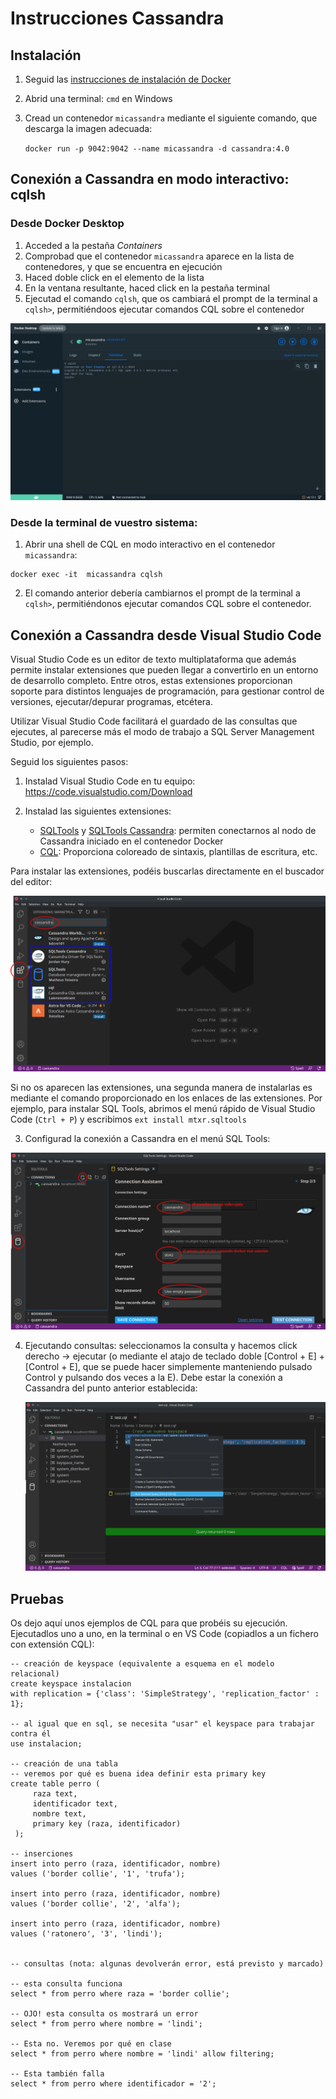 # Instrucciones Cassandra

## Instalación

1. Seguid las [instrucciones de instalación de Docker](../instrucciones_docker/instrucciones_docker.md)

2. Abrid una terminal: `cmd` en Windows

3. Cread un contenedor `micassandra` mediante el siguiente comando, que descarga la imagen adecuada:

   `docker run -p 9042:9042 --name micassandra -d cassandra:4.0`

## Conexión a Cassandra en modo interactivo: cqlsh

### Desde Docker Desktop

1. Acceded a la pestaña _Containers_
2. Comprobad que el contenedor `micassandra` aparece en la lista de contenedores, y que se encuentra en ejecución
3. Haced doble click en el elemento de la lista
4. En la ventana resultante, haced click en la pestaña terminal
5. Ejecutad el comando `cqlsh`, que os cambiará el prompt de la terminal a `cqlsh>`, permitiéndoos ejecutar comandos CQL sobre el contenedor

![](cqlshDockerDesktop.png)

### Desde la terminal de vuestro sistema:

1. Abrir una shell de CQL en modo interactivo en el contenedor `micassandra`:

```
docker exec -it  micassandra cqlsh
```

2. El comando anterior debería cambiarnos el prompt de la terminal a `cqlsh>`, permitiéndonos ejecutar comandos CQL sobre el contenedor.

## Conexión a Cassandra desde Visual Studio Code

Visual Studio Code es un editor de texto multiplataforma que además permite instalar extensiones que pueden llegar a convertirlo en un entorno de desarrollo completo. Entre otros, estas extensiones proporcionan soporte para distintos lenguajes de programación, para gestionar control de versiones, ejecutar/depurar programas, etcétera.

Utilizar Visual Studio Code facilitará el guardado de las consultas que ejecutes, al parecerse más el modo de trabajo a SQL Server Management Studio, por ejemplo.

Seguid los siguientes pasos:

1. Instalad Visual Studio Code en tu equipo: https://code.visualstudio.com/Download

2. Instalad las siguientes extensiones:

   - [SQLTools](https://marketplace.visualstudio.com/items?itemName=mtxr.sqltools)  y [SQLTools Cassandra](https://marketplace.visualstudio.com/items?itemName=JordanHury.sqltools-cassandra): permiten conectarnos al nodo de Cassandra iniciado en el contenedor Docker
   - [CQL](https://marketplace.visualstudio.com/items?itemName=LawrenceGrant.cql): Proporciona coloreado de sintaxis, plantillas de escritura, etc.

Para instalar las extensiones, podéis buscarlas directamente en el buscador del editor:

   ![instalar extensiones](instalarextensiones.png)

   Si no os aparecen las extensiones, una segunda manera de instalarlas es mediante el comando proporcionado en los enlaces de las extensiones. Por ejemplo, para instalar SQL Tools, abrimos el menú rápido de Visual Studio Code (`Ctrl + P`) y escribimos `ext install mtxr.sqltools`

3. Configurad la conexión a Cassandra en el menú SQL Tools:

  ![configurar SQL tools](configurarSQLTools.png)

4. Ejecutando consultas: seleccionamos la consulta y hacemos click derecho -> ejecutar (o mediante el atajo de teclado doble [Control + E] + [Control + E], que se puede hacer simplemente manteniendo pulsado Control y pulsando dos veces a la E). Debe estar la conexión a Cassandra del punto anterior establecida:

   ![ejecutar consultas](ejecutarConsulta.png)

## Pruebas

Os dejo aquí unos ejemplos de CQL para que probéis su ejecución. Ejecutadlos uno a uno, en la terminal o en VS Code (copiadlos a un fichero con extensión CQL):

```cql
-- creación de keyspace (equivalente a esquema en el modelo relacional)
create keyspace instalacion
with replication = {'class': 'SimpleStrategy', 'replication_factor' : 1};

-- al igual que en sql, se necesita "usar" el keyspace para trabajar contra él
use instalacion;

-- creación de una tabla
-- veremos por qué es buena idea definir esta primary key
create table perro (
     raza text,
     identificador text,
     nombre text,
     primary key (raza, identificador)
 );

-- inserciones
insert into perro (raza, identificador, nombre)
values ('border collie', '1', 'trufa');

insert into perro (raza, identificador, nombre)
values ('border collie', '2', 'alfa');

insert into perro (raza, identificador, nombre)
values ('ratonero', '3', 'lindi');


-- consultas (nota: algunas devolverán error, está previsto y marcado)

-- esta consulta funciona
select * from perro where raza = 'border collie';

-- OJO! esta consulta os mostrará un error
select * from perro where nombre = 'lindi';

-- Esta no. Veremos por qué en clase
select * from perro where nombre = 'lindi' allow filtering;

-- Esta también falla
select * from perro where identificador = '2';
```
